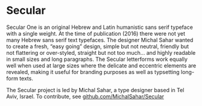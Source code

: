 # Secular 

Secular One is an original Hebrew and Latin humanistic sans serif typeface with a single weight.
At the time of publication (2016) there were not yet many Hebrew sans serif text typefaces. 
The designer Michal Sahar wanted to create a fresh, “easy going” design, simple but not neutral, friendly but not flattering or over-styled, straight but not too much… and highly readable in small sizes and long paragraphs. 
The Secular letterforms work equally well when used at large sizes where the delicate and eccentric elements are revealed, making it useful for branding purposes as well as typsetting long-form texts. 

The Secular project is led by Michal Sahar, a type designer based in Tel Aviv, Israel. 
To contribute, see [github.com/MichalSahar/Secular](https://github.com/MichalSahar/Secular)
